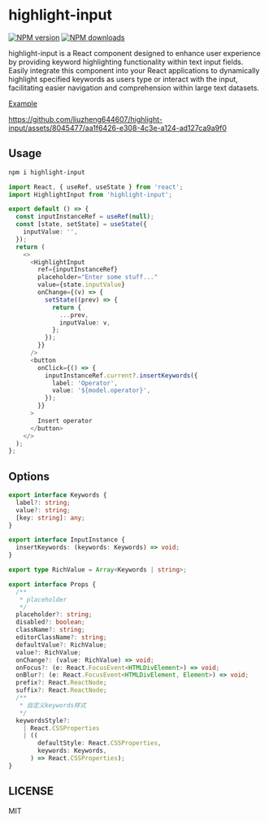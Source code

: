 # highlight-input

[![NPM version](https://img.shields.io/npm/v/highlight-input.svg?style=flat)](https://npmjs.org/package/highlight-input)
[![NPM downloads](http://img.shields.io/npm/dm/highlight-input.svg?style=flat)](https://npmjs.org/package/highlight-input)

highlight-input is a React component designed to enhance user experience by providing keyword highlighting functionality within text input fields. Easily integrate this component into your React applications to dynamically highlight specified keywords as users type or interact with the input, facilitating easier navigation and comprehension within large text datasets.

[Example](https://codesandbox.io/p/sandbox/highlight-input-2jfstl?layout=%257B%2522sidebarPanel%2522%253A%2522EXPLORER%2522%252C%2522rootPanelGroup%2522%253A%257B%2522direction%2522%253A%2522horizontal%2522%252C%2522contentType%2522%253A%2522UNKNOWN%2522%252C%2522type%2522%253A%2522PANEL_GROUP%2522%252C%2522id%2522%253A%2522ROOT_LAYOUT%2522%252C%2522panels%2522%253A%255B%257B%2522type%2522%253A%2522PANEL_GROUP%2522%252C%2522contentType%2522%253A%2522UNKNOWN%2522%252C%2522direction%2522%253A%2522vertical%2522%252C%2522id%2522%253A%2522clt5dtcr700063b6qdrejin88%2522%252C%2522sizes%2522%253A%255B100%252C0%255D%252C%2522panels%2522%253A%255B%257B%2522type%2522%253A%2522PANEL_GROUP%2522%252C%2522contentType%2522%253A%2522EDITOR%2522%252C%2522direction%2522%253A%2522horizontal%2522%252C%2522id%2522%253A%2522EDITOR%2522%252C%2522panels%2522%253A%255B%257B%2522type%2522%253A%2522PANEL%2522%252C%2522contentType%2522%253A%2522EDITOR%2522%252C%2522id%2522%253A%2522clt5dtcr700023b6qyrqpp7ai%2522%257D%255D%257D%252C%257B%2522type%2522%253A%2522PANEL_GROUP%2522%252C%2522contentType%2522%253A%2522SHELLS%2522%252C%2522direction%2522%253A%2522horizontal%2522%252C%2522id%2522%253A%2522SHELLS%2522%252C%2522panels%2522%253A%255B%257B%2522type%2522%253A%2522PANEL%2522%252C%2522contentType%2522%253A%2522SHELLS%2522%252C%2522id%2522%253A%2522clt5dtcr700033b6q714aaja7%2522%257D%255D%252C%2522sizes%2522%253A%255B100%255D%257D%255D%257D%252C%257B%2522type%2522%253A%2522PANEL_GROUP%2522%252C%2522contentType%2522%253A%2522DEVTOOLS%2522%252C%2522direction%2522%253A%2522vertical%2522%252C%2522id%2522%253A%2522DEVTOOLS%2522%252C%2522panels%2522%253A%255B%257B%2522type%2522%253A%2522PANEL%2522%252C%2522contentType%2522%253A%2522DEVTOOLS%2522%252C%2522id%2522%253A%2522clt5dtcr700053b6qxvc087hn%2522%257D%255D%252C%2522sizes%2522%253A%255B100%255D%257D%255D%252C%2522sizes%2522%253A%255B50%252C50%255D%257D%252C%2522tabbedPanels%2522%253A%257B%2522clt5dtcr700023b6qyrqpp7ai%2522%253A%257B%2522id%2522%253A%2522clt5dtcr700023b6qyrqpp7ai%2522%252C%2522tabs%2522%253A%255B%257B%2522id%2522%253A%2522clt5e9w2n00023b6qmcrzrobk%2522%252C%2522mode%2522%253A%2522permanent%2522%252C%2522type%2522%253A%2522FILE%2522%252C%2522initialSelections%2522%253A%255B%257B%2522startLineNumber%2522%253A8%252C%2522startColumn%2522%253A13%252C%2522endLineNumber%2522%253A8%252C%2522endColumn%2522%253A13%257D%255D%252C%2522filepath%2522%253A%2522%252Fsrc%252Findex.tsx%2522%252C%2522state%2522%253A%2522IDLE%2522%257D%252C%257B%2522id%2522%253A%2522clt5en8tw00023b6qebd5dg6t%2522%252C%2522mode%2522%253A%2522permanent%2522%252C%2522type%2522%253A%2522FILE%2522%252C%2522initialSelections%2522%253A%255B%257B%2522startLineNumber%2522%253A9%252C%2522startColumn%2522%253A6%252C%2522endLineNumber%2522%253A9%252C%2522endColumn%2522%253A6%257D%255D%252C%2522filepath%2522%253A%2522%252Fsrc%252FApp.tsx%2522%252C%2522state%2522%253A%2522IDLE%2522%257D%255D%252C%2522activeTabId%2522%253A%2522clt5en8tw00023b6qebd5dg6t%2522%257D%252C%2522clt5dtcr700053b6qxvc087hn%2522%253A%257B%2522tabs%2522%253A%255B%257B%2522id%2522%253A%2522clt5dtcr700043b6ql2zpoqz1%2522%252C%2522mode%2522%253A%2522permanent%2522%252C%2522type%2522%253A%2522UNASSIGNED_PORT%2522%252C%2522port%2522%253A0%252C%2522path%2522%253A%2522%252F%2522%257D%255D%252C%2522id%2522%253A%2522clt5dtcr700053b6qxvc087hn%2522%252C%2522activeTabId%2522%253A%2522clt5dtcr700043b6ql2zpoqz1%2522%257D%252C%2522clt5dtcr700033b6q714aaja7%2522%253A%257B%2522tabs%2522%253A%255B%255D%252C%2522id%2522%253A%2522clt5dtcr700033b6q714aaja7%2522%257D%257D%252C%2522showDevtools%2522%253Atrue%252C%2522showShells%2522%253Afalse%252C%2522showSidebar%2522%253Atrue%252C%2522sidebarPanelSize%2522%253A15%257D) 

https://github.com/liuzheng644607/highlight-input/assets/8045477/aa1f6426-e308-4c3e-a124-ad127ca9a9f0


## Usage

```bash
npm i highlight-input
```

```typescript
import React, { useRef, useState } from 'react';
import HighlightInput from 'highlight-input';

export default () => {
  const inputInstanceRef = useRef(null);
  const [state, setState] = useState({
    inputValue: '',
  });
  return (
    <>
      <HighlightInput
        ref={inputInstanceRef}
        placeholder="Enter some stuff..."
        value={state.inputValue}
        onChange={(v) => {
          setState((prev) => {
            return {
              ...prev,
              inputValue: v,
            };
          });
        }}
      />
      <button
        onClick={() => {
          inputInstanceRef.current?.insertKeywords({
            label: 'Operator',
            value: '${model.operator}',
          });
        }}
      >
        Insert operator
      </button>
    </>
  );
};
```

## Options

```typescript
export interface Keywords {
  label?: string;
  value?: string;
  [key: string]: any;
}

export interface InputInstance {
  insertKeywords: (keywords: Keywords) => void;
}

export type RichValue = Array<Keywords | string>;

export interface Props {
  /**
   * placeholder
   */
  placeholder?: string;
  disabled?: boolean;
  className?: string;
  editorClassName?: string;
  defaultValue?: RichValue;
  value?: RichValue;
  onChange?: (value: RichValue) => void;
  onFocus?: (e: React.FocusEvent<HTMLDivElement>) => void;
  onBlur?: (e: React.FocusEvent<HTMLDivElement, Element>) => void;
  prefix?: React.ReactNode;
  suffix?: React.ReactNode;
  /**
   * 自定义keywords样式
   */
  keywordsStyle?:
    | React.CSSProperties
    | ((
        defaultStyle: React.CSSProperties,
        keywords: Keywords,
      ) => React.CSSProperties);
}
```

## LICENSE

MIT
